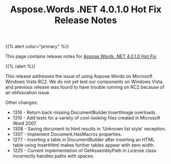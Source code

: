﻿---
title: Aspose.Words .NET 4.0.1.0 Hot Fix Release Notes
second_title: Aspose.Words for .NET
articleTitle: Aspose.Words .NET 4.0.1.0 Hot Fix Release Notes
linktitle: Aspose.Words .NET 4.0.1.0 Hot Fix Release Notes
description: "Aspose.Words .NET 4.0.1.0 Hot Fix Release Notes – the latest updates and fixes."
type: docs
weight: 140
url: /net/aspose-words-net-4-0-1-0-hot-fix-release-notes/
---

{{% alert color="primary" %}}

This page contains release notes for [Aspose.Words .NET 4.0.1.0 Hot Fix](https://downloads.aspose.com/words/net/new-releases/aspose.words-.net-4.0.1.0-hot-fix/)

{{% /alert %}}

This release addresses the issue of using Aspose.Words on Microsoft Windows Vista RC2. We do not yet test our components on Windows Vista and previous release was found to have trouble running on RC2 because of an obfuscation issue.

Other changes:

- 1316 - Return back missing DocumentBuilder.InsertImage overloads.
- 1310 - Add tests for a variety of cool-looking files created in Microsoft Word 2007.
- 1308 - Saving document to html results in 'Unknown list style' exception.
- 1307 - Implement Document.HasMacros properties.
- 1277 - Inserting a table in DocumentBuilder after inserting an HTML table using InsertHtml makes further tables appear with zero width.
- 1225 - Current implementation of GetAssemblyPath in License class incorrectly handles paths with spaces.


